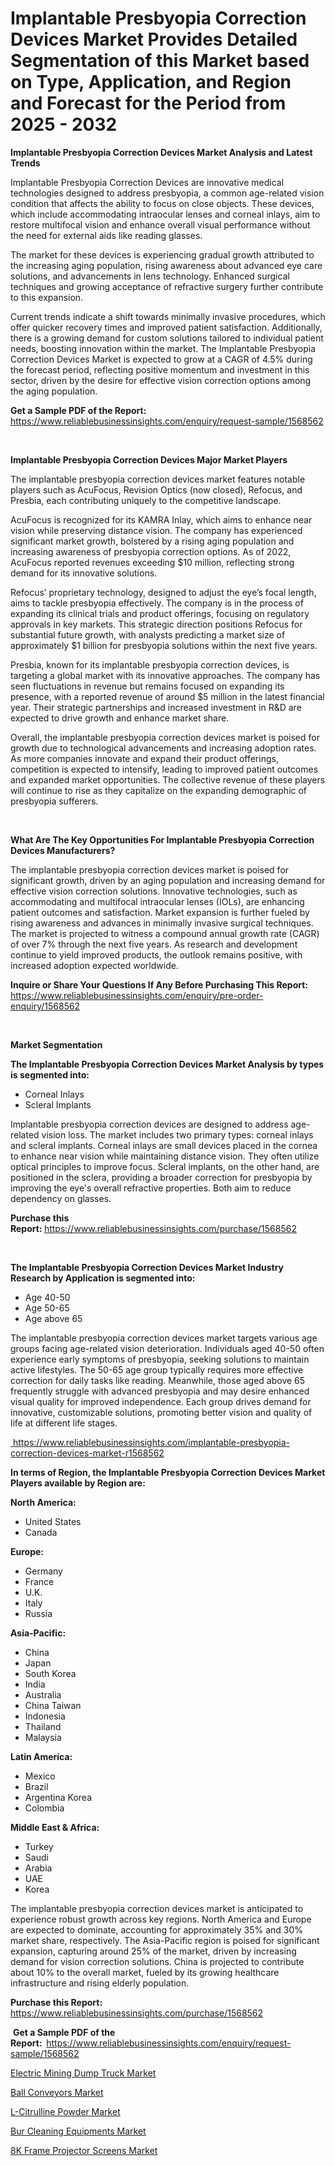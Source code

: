 <p><h1>Implantable Presbyopia Correction Devices Market Provides Detailed Segmentation of this Market based on Type, Application, and Region and Forecast for the Period from 2025 - 2032</h1></p><p><strong>Implantable Presbyopia Correction Devices Market Analysis and Latest Trends</strong></p>
<p><p>Implantable Presbyopia Correction Devices are innovative medical technologies designed to address presbyopia, a common age-related vision condition that affects the ability to focus on close objects. These devices, which include accommodating intraocular lenses and corneal inlays, aim to restore multifocal vision and enhance overall visual performance without the need for external aids like reading glasses. </p><p>The market for these devices is experiencing gradual growth attributed to the increasing aging population, rising awareness about advanced eye care solutions, and advancements in lens technology. Enhanced surgical techniques and growing acceptance of refractive surgery further contribute to this expansion. </p><p>Current trends indicate a shift towards minimally invasive procedures, which offer quicker recovery times and improved patient satisfaction. Additionally, there is a growing demand for custom solutions tailored to individual patient needs, boosting innovation within the market. The Implantable Presbyopia Correction Devices Market is expected to grow at a CAGR of 4.5% during the forecast period, reflecting positive momentum and investment in this sector, driven by the desire for effective vision correction options among the aging population.</p></p>
<p><strong>Get a Sample PDF of the Report:&nbsp;</strong> <a href="https://www.reliablebusinessinsights.com/enquiry/request-sample/1568562?utm_campaign=1121&utm_medium=2&utm_source=Github&utm_content=ia&utm_term=25032025&utm_id=implantable-presbyopia-correction-devices">https://www.reliablebusinessinsights.com/enquiry/request-sample/1568562</a></p>
<p>&nbsp;</p>
<p><strong>Implantable Presbyopia Correction Devices Major Market Players</strong></p>
<p><p>The implantable presbyopia correction devices market features notable players such as AcuFocus, Revision Optics (now closed), Refocus, and Presbia, each contributing uniquely to the competitive landscape.</p><p>AcuFocus is recognized for its KAMRA Inlay, which aims to enhance near vision while preserving distance vision. The company has experienced significant market growth, bolstered by a rising aging population and increasing awareness of presbyopia correction options. As of 2022, AcuFocus reported revenues exceeding $10 million, reflecting strong demand for its innovative solutions.</p><p>Refocus’ proprietary technology, designed to adjust the eye’s focal length, aims to tackle presbyopia effectively. The company is in the process of expanding its clinical trials and product offerings, focusing on regulatory approvals in key markets. This strategic direction positions Refocus for substantial future growth, with analysts predicting a market size of approximately $1 billion for presbyopia solutions within the next five years.</p><p>Presbia, known for its implantable presbyopia correction devices, is targeting a global market with its innovative approaches. The company has seen fluctuations in revenue but remains focused on expanding its presence, with a reported revenue of around $5 million in the latest financial year. Their strategic partnerships and increased investment in R&D are expected to drive growth and enhance market share.</p><p>Overall, the implantable presbyopia correction devices market is poised for growth due to technological advancements and increasing adoption rates. As more companies innovate and expand their product offerings, competition is expected to intensify, leading to improved patient outcomes and expanded market opportunities. The collective revenue of these players will continue to rise as they capitalize on the expanding demographic of presbyopia sufferers.</p></p>
<p>&nbsp;</p>
<p><strong>What Are The Key Opportunities For Implantable Presbyopia Correction Devices Manufacturers?</strong></p>
<p><p>The implantable presbyopia correction devices market is poised for significant growth, driven by an aging population and increasing demand for effective vision correction solutions. Innovative technologies, such as accommodating and multifocal intraocular lenses (IOLs), are enhancing patient outcomes and satisfaction. Market expansion is further fueled by rising awareness and advances in minimally invasive surgical techniques. The market is projected to witness a compound annual growth rate (CAGR) of over 7% through the next five years. As research and development continue to yield improved products, the outlook remains positive, with increased adoption expected worldwide.</p></p>
<p><strong>Inquire or Share Your Questions If Any Before Purchasing This Report:</strong> <a href="https://www.reliablebusinessinsights.com/enquiry/pre-order-enquiry/1568562?utm_campaign=1121&utm_medium=2&utm_source=Github&utm_content=ia&utm_term=25032025&utm_id=implantable-presbyopia-correction-devices">https://www.reliablebusinessinsights.com/enquiry/pre-order-enquiry/1568562</a></p>
<p>&nbsp;</p>
<p><strong>Market Segmentation</strong></p>
<p><strong>The Implantable Presbyopia Correction Devices Market Analysis by types is segmented into:</strong></p>
<p><ul><li>Corneal Inlays</li><li>Scleral Implants</li></ul></p>
<p><p>Implantable presbyopia correction devices are designed to address age-related vision loss. The market includes two primary types: corneal inlays and scleral implants. Corneal inlays are small devices placed in the cornea to enhance near vision while maintaining distance vision. They often utilize optical principles to improve focus. Scleral implants, on the other hand, are positioned in the sclera, providing a broader correction for presbyopia by improving the eye's overall refractive properties. Both aim to reduce dependency on glasses.</p></p>
<p><strong>Purchase this Report:&nbsp;</strong><a href="https://www.reliablebusinessinsights.com/purchase/1568562?utm_campaign=1121&utm_medium=2&utm_source=Github&utm_content=ia&utm_term=25032025&utm_id=implantable-presbyopia-correction-devices">https://www.reliablebusinessinsights.com/purchase/1568562</a></p>
<p>&nbsp;</p>
<p><strong>The Implantable Presbyopia Correction Devices Market Industry Research by Application is segmented into:</strong></p>
<p><ul><li>Age 40-50</li><li>Age 50-65</li><li>Age above 65</li></ul></p>
<p><p>The implantable presbyopia correction devices market targets various age groups facing age-related vision deterioration. Individuals aged 40-50 often experience early symptoms of presbyopia, seeking solutions to maintain active lifestyles. The 50-65 age group typically requires more effective correction for daily tasks like reading. Meanwhile, those aged above 65 frequently struggle with advanced presbyopia and may desire enhanced visual quality for improved independence. Each group drives demand for innovative, customizable solutions, promoting better vision and quality of life at different life stages.</p></p>
<p><a href="https://www.reliablebusinessinsights.com/implantable-presbyopia-correction-devices-market-r1568562?utm_campaign=1121&utm_medium=2&utm_source=Github&utm_content=ia&utm_term=25032025&utm_id=implantable-presbyopia-correction-devices">&nbsp;https://www.reliablebusinessinsights.com/implantable-presbyopia-correction-devices-market-r1568562</a></p>
<p><strong>In terms of Region, the Implantable Presbyopia Correction Devices Market Players available by Region are:</strong></p>
<p>
    <p> <strong> North America: </strong>
        <ul>
            <li>United States</li>
            <li>Canada</li>
        </ul>
        </p> 
    <p> <strong> Europe: </strong>
        <ul>
            <li>Germany</li>
            <li>France</li>
            <li>U.K.</li>
            <li>Italy</li>
            <li>Russia</li>
        </ul>
        </p> 
    <p> <strong> Asia-Pacific: </strong>
        <ul>
            <li>China</li>
            <li>Japan</li>
            <li>South Korea</li>
            <li>India</li>
            <li>Australia</li>
            <li>China Taiwan</li>
            <li>Indonesia</li>
            <li>Thailand</li>
            <li>Malaysia</li>
        </ul>
        </p> 
    <p> <strong> Latin America: </strong>
        <ul>
            <li>Mexico</li>
            <li>Brazil</li>
            <li>Argentina Korea</li>
            <li>Colombia</li>
        </ul>
        </p> 
    <p> <strong> Middle East & Africa: </strong>
        <ul>
            <li>Turkey</li>
            <li>Saudi</li>
            <li>Arabia</li>
            <li>UAE</li>
            <li>Korea</li>
        </ul>
    </p>
    </p>
<p><p>The implantable presbyopia correction devices market is anticipated to experience robust growth across key regions. North America and Europe are expected to dominate, accounting for approximately 35% and 30% market share, respectively. The Asia-Pacific region is poised for significant expansion, capturing around 25% of the market, driven by increasing demand for vision correction solutions. China is projected to contribute about 10% to the overall market, fueled by its growing healthcare infrastructure and rising elderly population.</p></p>
<p><strong>Purchase this Report: </strong><a href="https://www.reliablebusinessinsights.com/purchase/1568562?utm_campaign=1121&utm_medium=2&utm_source=Github&utm_content=ia&utm_term=25032025&utm_id=implantable-presbyopia-correction-devices">https://www.reliablebusinessinsights.com/purchase/1568562</a></p>
<p>&nbsp;<strong>Get a Sample PDF of the Report:&nbsp;&nbsp;</strong><a href="https://www.reliablebusinessinsights.com/enquiry/request-sample/1568562?utm_campaign=1121&utm_medium=2&utm_source=Github&utm_content=ia&utm_term=25032025&utm_id=implantable-presbyopia-correction-devices">https://www.reliablebusinessinsights.com/enquiry/request-sample/1568562</a></p>
<p><strong></strong></p>
<p><p><a href="https://github.com/khifzaba/Market-Research-Report-List-1/blob/main/electric-mining-dump-truck-market.md?utm_campaign=1121&utm_medium=2&utm_source=Github&utm_content=ia&utm_term=25032025&utm_id=implantable-presbyopia-correction-devices">Electric Mining Dump Truck Market</a></p><p><a href="https://github.com/dumanelina6v/Market-Research-Report-List-1/blob/main/ball-conveyors-market.md?utm_campaign=1121&utm_medium=2&utm_source=Github&utm_content=ia&utm_term=25032025&utm_id=implantable-presbyopia-correction-devices">Ball Conveyors Market</a></p><p><a href="https://github.com/dekamrapinq1/Market-Research-Report-List-1/blob/main/l-citrulline-powder-market.md?utm_campaign=1121&utm_medium=2&utm_source=Github&utm_content=ia&utm_term=25032025&utm_id=implantable-presbyopia-correction-devices">L-Citrulline Powder Market</a></p><p><a href="https://github.com/waldarolka1j/Market-Research-Report-List-1/blob/main/bur-cleaning-equipments-market.md?utm_campaign=1121&utm_medium=2&utm_source=Github&utm_content=ia&utm_term=25032025&utm_id=implantable-presbyopia-correction-devices">Bur Cleaning Equipments Market</a></p><p><a href="https://github.com/spineamosa0e/Market-Research-Report-List-1/blob/main/8k-frame-projector-screens-market.md?utm_campaign=1121&utm_medium=2&utm_source=Github&utm_content=ia&utm_term=25032025&utm_id=implantable-presbyopia-correction-devices">8K Frame Projector Screens Market</a></p></p>
